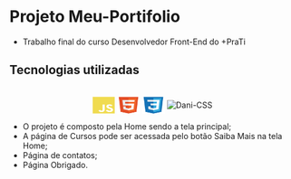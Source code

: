 # Projeto Meu-Portifolio

- Trabalho final do curso Desenvolvedor Front-End  do +PraTi

## Tecnologias utilizadas

 <div align="center" style="display: inline_block"><br>
  <img align="center" alt="Dani-Js" height="30" width="40" src="https://raw.githubusercontent.com/devicons/devicon/master/icons/javascript/javascript-plain.svg">
  <img align="center" alt="Dani-HTML" height="30" width="40" src="https://raw.githubusercontent.com/devicons/devicon/master/icons/html5/html5-original.svg">
  <img align="center" alt="Dani-CSS" height="30" width="40" src="https://raw.githubusercontent.com/devicons/devicon/master/icons/css3/css3-original.svg">
  <img  align="center" alt="Dani-CSS" height="30" width="40" src="https://cdn.jsdelivr.net/gh/devicons/devicon/icons/bootstrap/bootstrap-original.svg" />                
</div>

- O projeto é composto pela Home sendo a tela principal;
- A página de Cursos pode ser acessada pelo botão Saiba Mais na tela Home;
- Página de contatos;
- Página Obrigado.
